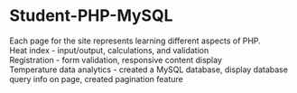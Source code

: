 # Student-PHP-MySQL
Each page for the site represents learning different aspects of PHP.<br>
Heat index - input/output, calculations, and validation<br>
Registration - form validation, responsive content display<br>
Temperature data analytics - created a MySQL database, display database query info on page, created pagination feature<br>
